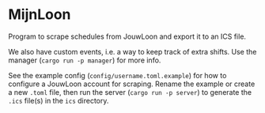 # MijnLoon

Program to scrape schedules from JouwLoon and export it to an ICS file.

We also have custom events, i.e. a way to keep track of extra shifts. Use the manager (`cargo run -p manager`) for more info.

See the example config (`config/username.toml.example`) for how to configure a JouwLoon account for scraping. Rename the example or create a new `.toml` file, then run the server (`cargo run -p server`) to generate the `.ics` file(s) in the `ics` directory.
